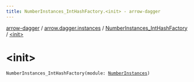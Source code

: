 ```yaml
---
title: NumberInstances_IntHashFactory.<init> - arrow-dagger
---
```


[arrow-dagger](../../index.html) / [arrow.dagger.instances](../index.html) / [NumberInstances_IntHashFactory](index.html) / [&lt;init&gt;](./-init-.html)

# &lt;init&gt;

`NumberInstances_IntHashFactory(module: `[`NumberInstances`](../-number-instances/index.html)`)`